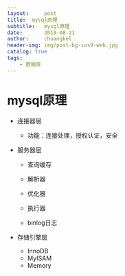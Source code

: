 ```yaml
---
layout:     post
title:	mysql原理
subtitle: 	mysql原理
date:       2019-08-21
author:     chuangkel
header-img: img/post-bg-ios9-web.jpg
catalog: true
tags:
    - 数据库
---
```


# mysql原理

* 连接器层 

  * 功能：连接处理，授权认证，安全

* 服务器层

  * 查询缓存
  * 解析器

  * 优化器

  * 执行器

  * binlog日志

* 存储引擎层
  * InnoDB
  * MyISAM
  * Memory